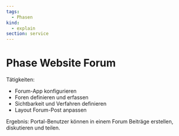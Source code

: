 ```yaml
---
tags:
  - Phasen
kind:
  - explain
section: service
---
```

# Phase Website Forum

Tätigkeiten:

* Forum-App konfigurieren
* Foren definieren und erfassen
* Sichtbarkeit und Verfahren definieren
* Layout Forum-Post anpassen

Ergebnis: Portal-Benutzer können in einem Forum Beiträge erstellen, diskutieren und teilen.
